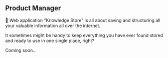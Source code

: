 Product Manager
-----------
:open_file_folder:  Web application "Knowledge Store" is all about saving and structuring all your valuable information all over the internet.

It sometimes might be handy to keep everything you have ever found stored and ready to use in one single place, right?

Coming soon...
